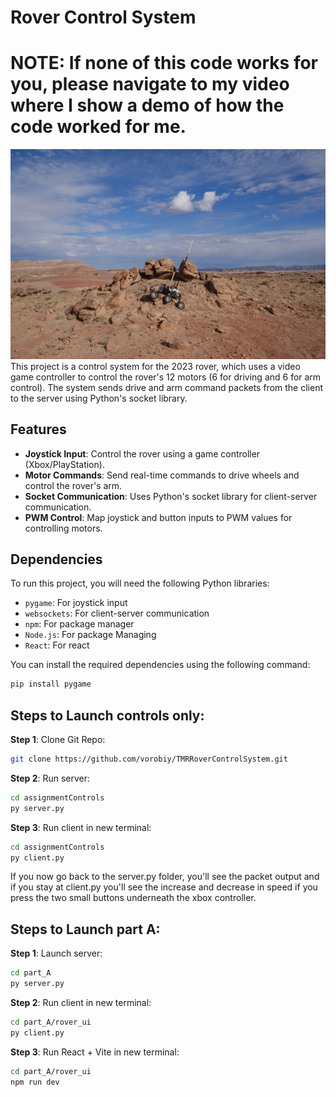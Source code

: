 # Rover Control System

# NOTE: If none of this code works for you, please navigate to my video where I show a demo of how the code worked for me. 
[![Youtube video](./redundant/TMR_URC_2024_3.jfif)](https://www.youtube.com/watch?v=wdzD0cnPrlw)
This project is a control system for the 2023 rover, which uses a video game controller to control the rover's 12 motors (6 for driving and 6 for arm control). The system sends drive and arm command packets from the client to the server using Python's socket library.

## Features
- **Joystick Input**: Control the rover using a game controller (Xbox/PlayStation).
- **Motor Commands**: Send real-time commands to drive wheels and control the rover's arm.
- **Socket Communication**: Uses Python's socket library for client-server communication.
- **PWM Control**: Map joystick and button inputs to PWM values for controlling motors.

## Dependencies
To run this project, you will need the following Python libraries:

- `pygame`: For joystick input
- `websockets`: For client-server communication
- `npm`: For package manager
- `Node.js`: For package Managing
- `React`: For react

You can install the required dependencies using the following command:

```bash
pip install pygame
```
## Steps to Launch controls only:
**Step 1**: Clone Git Repo:
```bash
git clone https://github.com/vorobiy/TMRRoverControlSystem.git
```
**Step 2**: Run server:
```bash
cd assignmentControls
py server.py
```
**Step 3**: Run client in new terminal:
```bash
cd assignmentControls
py client.py
```
If you now go back to the server.py folder, you'll see the packet output and if you stay at client.py you'll see the increase and decrease in speed if you press the two small buttons underneath the xbox controller.

## Steps to Launch part A:
**Step 1**: Launch server:
```bash
cd part_A
py server.py
```
**Step 2**: Run client in new terminal:
```bash
cd part_A/rover_ui
py client.py
```

**Step 3**: Run React + Vite in new terminal:
```bash
cd part_A/rover_ui
npm run dev
```




